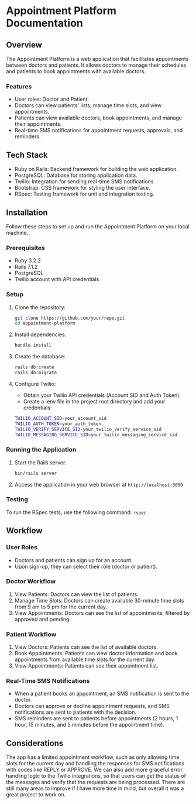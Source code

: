 # Appointment Platform Documentation

## Overview

The Appointment Platform is a web application that facilitates appointments between doctors and patients. It allows doctors to manage their schedules and patients to book appointments with available doctors.

### Features

- User roles: Doctor and Patient.
- Doctors can view patients' lists, manage time slots, and view appointments.
- Patients can view available doctors, book appointments, and manage their appointments.
- Real-time SMS notifications for appointment requests, approvals, and reminders.

## Tech Stack

- Ruby on Rails: Backend framework for building the web application.
- PostgreSQL: Database for storing application data.
- Twilio: Integration for sending real-time SMS notifications.
- Bootstrap: CSS framework for styling the user interface.
- RSpec: Testing framework for unit and integration testing.

## Installation

Follow these steps to set up and run the Appointment Platform on your local machine.

### Prerequisites

- Ruby 3.2.2
- Rails 7.1.2
- PostgreSQL
- Twilio account with API credentials

### Setup

1. Clone the repository:

   ```bash
   git clone https://github.com/your/repo.git
   cd appointment-platform
2. Install dependencies:

   ```bash
   bundle install
3. Create the database:

   ```bash
   rails db:create
   rails db:migrate
3. Configure Twilio:
    - Obtain your Twilio API credentials (Account SID and Auth Token).
    - Create a .env file in the project root directory and add your credentials:

    ```bash
    TWILIO_ACCOUNT_SID=your_account_sid
    TWILIO_AUTH_TOKEN=your_auth_token
    TWILIO_VERIFY_SERVICE_SID=your_twilio_verify_service_sid
    TWILIO_MESSAGING_SERVICE_SID=your_twilio_messaging_service_sid

    ```

### Running the Application
1. Start the Rails server:
    ```bash
    bin/rails server
    ```
2. Access the application in your web browser at `http://localhost:3000`

### Testing
To run the RSpec tests, use the following command: `rspec`

## Workflow

### User Roles
- Doctors and patients can sign up for an account.
- Upon sign-up, they can select their role (doctor or patient).

### Doctor Workflow
1. View Patients: Doctors can view the list of patients.
2. Manage Time Slots: Doctors can create available 30-minute time slots from 9 am to 5 pm for the current day.
3. View Appointments: Doctors can see the list of appointments, filtered by approved and pending.

### Patient Workflow
1. View Doctors: Patients can see the list of available doctors.
2. Book Appointments: Patients can view doctor information and book appointments from available time slots for the current day.
3. View Appointments: Patients can see their appointment list.

### Real-Time SMS Notifications
- When a patient books an appointment, an SMS notification is sent to the doctor.
- Doctors can approve or decline appointment requests, and SMS notifications are sent to patients with the decision.
- SMS reminders are sent to patients before appointments (2 hours, 1 hour, 15 minutes, and 5 minutes before the appointment time).

## Considerations

The app has a limited appointment workflow, such as only allowing time slots for the current day and handling the responses for SMS notifications with codes like REPLY or APPROVE. We can also add more graceful error handling logic to the Twilio integrations, so that users can get the status of the messages and verify that the requests are being processed. There are still many areas to improve if I have more time in mind, but overall it was a great project to work on.
